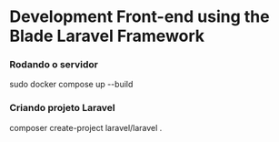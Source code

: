 # Development Front-end using the Blade Laravel Framework

### Rodando o servidor
sudo docker compose up --build

### Criando projeto Laravel
composer create-project laravel/laravel .
